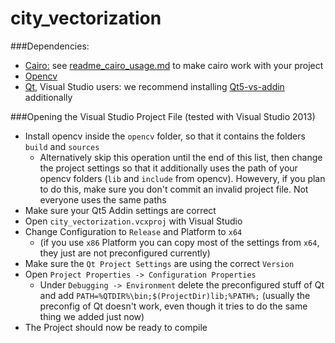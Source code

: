 # city_vectorization

###Dependencies:
* [Cairo:](http://cairographics.org/) see [readme_cairo_usage.md](readme_cairo_usage.md) to make cairo work with your project
* [Opencv](http://opencv.org/downloads.html)
* [Qt](http://www.qt.io/download-open-source/), Visual Studio users: we recommend installing [Qt5-vs-addin](http://download.qt.io/official_releases/vsaddin/) additionally


###Opening the Visual Studio Project File
(tested with Visual Studio 2013)
* Install opencv inside the `opencv` folder, so that it contains the folders `build` and `sources`
  * Alternatively skip this operation until the end of this list, then change the project settings so that it additionally uses the path of your opencv folders (`lib` and `include` from opencv). Howevery, if you plan to do this, make sure you don't commit an invalid project file. Not everyone uses the same paths
* Make sure your Qt5 Addin settings are correct
* Open `city_vectorization.vcxproj` with Visual Studio
* Change Configuration to `Release` and Platform to `x64`
  * (if you use `x86` Platform you can copy most of the settings from `x64`, they just are not preconfigured currently)
* Make sure the `Qt Project Settings` are using the correct `Version`
* Open `Project Properties -> Configuration Properties`
  * Under `Debugging -> Environment` delete the preconfigured stuff of Qt and add `PATH=%QTDIR%\bin;$(ProjectDir)lib;%PATH%;`
    (usually the preconfig of Qt doesn't work, even though it tries to do the same thing we added just now)
* The Project should now be ready to compile

